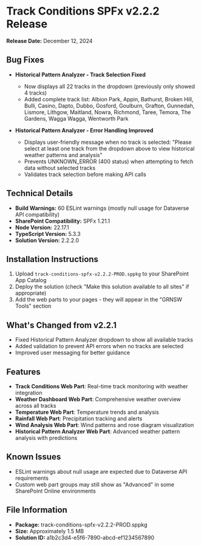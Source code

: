 # Track Conditions SPFx v2.2.2 Release

**Release Date:** December 12, 2024

## Bug Fixes
- **Historical Pattern Analyzer - Track Selection Fixed**
  - Now displays all 22 tracks in the dropdown (previously only showed 4 tracks)
  - Added complete track list: Albion Park, Appin, Bathurst, Broken Hill, Bulli, Casino, Dapto, Dubbo, Gosford, Goulburn, Grafton, Gunnedah, Lismore, Lithgow, Maitland, Nowra, Richmond, Taree, Temora, The Gardens, Wagga Wagga, Wentworth Park
  
- **Historical Pattern Analyzer - Error Handling Improved**
  - Displays user-friendly message when no track is selected: "Please select at least one track from the dropdown above to view historical weather patterns and analysis"
  - Prevents UNKNOWN_ERROR (400 status) when attempting to fetch data without selected tracks
  - Validates track selection before making API calls

## Technical Details
- **Build Warnings:** 60 ESLint warnings (mostly null usage for Dataverse API compatibility)
- **SharePoint Compatibility:** SPFx 1.21.1
- **Node Version:** 22.17.1
- **TypeScript Version:** 5.3.3
- **Solution Version:** 2.2.2.0

## Installation Instructions
1. Upload `track-conditions-spfx-v2.2.2-PROD.sppkg` to your SharePoint App Catalog
2. Deploy the solution (check "Make this solution available to all sites" if appropriate)
3. Add the web parts to your pages - they will appear in the "GRNSW Tools" section

## What's Changed from v2.2.1
- Fixed Historical Pattern Analyzer dropdown to show all available tracks
- Added validation to prevent API errors when no tracks are selected
- Improved user messaging for better guidance

## Features
- **Track Conditions Web Part**: Real-time track monitoring with weather integration
- **Weather Dashboard Web Part**: Comprehensive weather overview across all tracks
- **Temperature Web Part**: Temperature trends and analysis
- **Rainfall Web Part**: Precipitation tracking and alerts
- **Wind Analysis Web Part**: Wind patterns and rose diagram visualization
- **Historical Pattern Analyzer Web Part**: Advanced weather pattern analysis with predictions

## Known Issues
- ESLint warnings about null usage are expected due to Dataverse API requirements
- Custom web part groups may still show as "Advanced" in some SharePoint Online environments

## File Information
- **Package:** track-conditions-spfx-v2.2.2-PROD.sppkg
- **Size:** Approximately 1.5 MB
- **Solution ID:** a1b2c3d4-e5f6-7890-abcd-ef1234567890